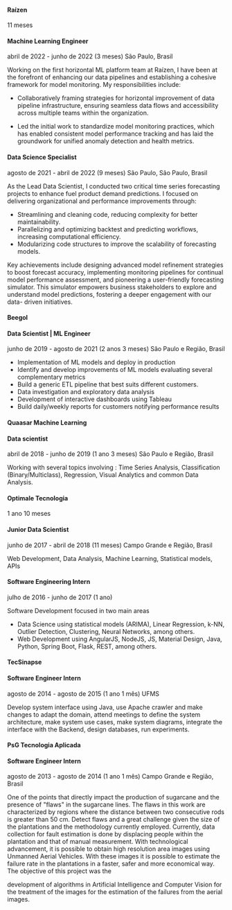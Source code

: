 #### Raízen

11 meses

#### Machine Learning Engineer

abril de 2022 - junho de 2022 (3 meses)
São Paulo, Brasil

Working on the first horizontal ML platform team at Raízen, I have been at
the forefront of enhancing our data pipelines and establishing a cohesive
framework for model monitoring. My responsibilities include:

- Collaboratively framing strategies for horizontal improvement of data pipeline
infrastructure, ensuring seamless data flows and accessibility across multiple
teams within the organization.


- Led the initial work to standardize model monitoring practices, which has
enabled consistent model performance tracking and has laid the groundwork
for unified anomaly detection and health metrics.

#### Data Science Specialist

agosto de 2021 - abril de 2022 (9 meses)
São Paulo, São Paulo, Brasil

As the Lead Data Scientist, I conducted two critical time series forecasting
projects to enhance fuel product demand predictions. I focused on delivering
organizational and performance improvements through:

- Streamlining and cleaning code, reducing complexity for better
maintainability.
- Parallelizing and optimizing backtest and predicting workflows, increasing
computational efficiency.
- Modularizing code structures to improve the scalability of forecasting models.

Key achievements include designing advanced model refinement strategies
to boost forecast accuracy, implementing monitoring pipelines for continual
model performance assessment, and pioneering a user-friendly forecasting
simulator. This simulator empowers business stakeholders to explore and
understand model predictions, fostering a deeper engagement with our data-
driven initiatives.

#### Beegol

#### Data Scientist | ML Engineer

junho de 2019 - agosto de 2021 (2 anos 3 meses)
São Paulo e Região, Brasil

- Implementation of ML models and deploy in production
- Identify and develop improvements of ML models evaluating several
complementary metrics
- Build a generic ETL pipeline that best suits different customers.
- Data investigation and exploratory data analysis
- Development of interactive dashboards using Tableau
- Build daily/weekly reports for customers notifying performance results

#### Quaasar Machine Learning

#### Data scientist

abril de 2018 - junho de 2019 (1 ano 3 meses)
São Paulo e Região, Brasil


Working with several topics involving : Time Series Analysis, Classification
(Binary/Multiclass), Regression, Visual Analytics and common Data Analysis.

#### Optimale Tecnologia

1 ano 10 meses

#### Junior Data Scientist

junho de 2017 - abril de 2018 (11 meses)
Campo Grande e Região, Brasil

Web Development, Data Analysis, Machine Learning, Statistical models, APIs

#### Software Engineering Intern

julho de 2016 - junho de 2017 (1 ano)

Software Development focused in two main areas

- Data Science using statistical models (ARIMA), Linear Regression, k-NN,
Outlier Detection, Clustering, Neural Networks, among others.
- Web Development using AngularJS, NodeJS, JS, Material Design, Java,
Python, Spring Boot, Flask, REST, among others.

#### TecSinapse

#### Software Engineer Intern

agosto de 2014 - agosto de 2015 (1 ano 1 mês)
UFMS

Develop system interface using Java, use Apache crawler and make changes
to adapt the domain, attend meetings to define the system architecture, make
system use cases, make system diagrams, integrate the interface with the
Backend, design databases, run experiments.

#### PsG Tecnologia Aplicada

#### Software Engineer Intern

agosto de 2013 - agosto de 2014 (1 ano 1 mês)
Campo Grande e Região, Brasil

One of the points that directly impact the production of sugarcane and
the presence of "flaws" in the sugarcane lines. The flaws in this work are
characterized by regions where the distance between two consecutive rods is
greater than 50 cm. Detect flaws and a great challenge given the size of the
plantations and the methodology currently employed. Currently, data collection
for fault estimation is done by displacing people within the plantation and that
of manual measurement. With technological advancement, it is possible to
obtain high resolution area images using Unmanned Aerial Vehicles. With
these images it is possible to estimate the failure rate in the plantations in a
faster, safer and more economical way. The objective of this project was the


development of algorithms in Artificial Intelligence and Computer Vision for
the treatment of the images for the estimation of the failures from the aerial
images.